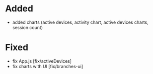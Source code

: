 # Added
- added charts (active devices, activity chart, active devices charts, session count)




# Fixed
- fix App.js [fix/activeDevices]
- fix charts with UI [fix/branches-ui]